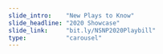 ```yaml
---
slide_intro:    "New Plays to Know"
slide_headline: "2020 Showcase"
slide_link:     "bit.ly/NSNP2020Playbill"
type:           "carousel"
---
```

